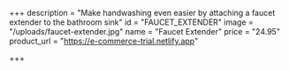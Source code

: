 +++
description = "Make handwashing even easier by attaching a faucet extender to the bathroom sink"
id = "FAUCET_EXTENDER"
image = "/uploads/faucet-extender.jpg"
name = "Faucet Extender"
price = "24.95"
product_url = "https://e-commerce-trial.netlify.app"

+++
